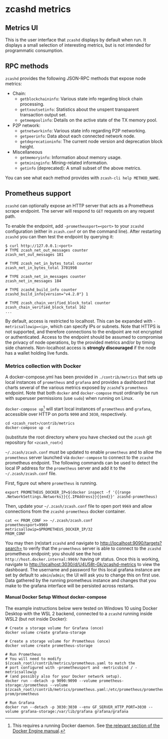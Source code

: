 # zcashd metrics

## Metrics UI

This is the user interface that `zcashd` displays by default when run. It
displays a small selection of interesting metrics, but is not intended for
programmatic consumption.

## RPC methods

`zcashd` provides the following JSON-RPC methods that expose node metrics:

- Chain:
  - `getblockchaininfo`: Various state info regarding block chain processing.
  - `gettxoutsetinfo`: Statistics about the unspent transparent transaction output set.
  - `getmempoolinfo`: Details on the active state of the TX memory pool.
- P2P network:
  - `getnetworkinfo`: Various state info regarding P2P networking.
  - `getpeerinfo`: Data about each connected network node.
  - `getdeprecationinfo`: The current node version and deprecation block height.
- Miscellaneous
  - `getmemoryinfo`: Information about memory usage.
  - `getmininginfo`: Mining-related information.
  - `getinfo` (deprecated): A small subset of the above metrics.

You can see what each method provides with `zcash-cli help METHOD_NAME`.

## Prometheus support

`zcashd` can optionally expose an HTTP server that acts as a Prometheus scrape
endpoint. The server will respond to `GET` requests on any request path.

To enable the endpoint, add `-prometheusport=<port>` to your `zcashd`
configuration (either in `zcash.conf` or on the command line). After
restarting `zcashd` you can then test the endpoint by querying it:

```
$ curl http://127.0.0.1:<port>
# TYPE zcash_net_out_messages counter
zcash_net_out_messages 181

# TYPE zcash_net_in_bytes_total counter
zcash_net_in_bytes_total 3701998

# TYPE zcash_net_in_messages counter
zcash_net_in_messages 184

# TYPE zcashd_build_info counter
zcashd_build_info{version="v4.2.0"} 1

# TYPE zcash_chain_verified_block_total counter
zcash_chain_verified_block_total 162
...
```

By default, access is restricted to localhost. This can be expanded with
`-metricsallowip=<ip>`, which can specify IPs or subnets. Note that HTTPS is
not supported, and therefore connections to the endpoint are not encrypted or
authenticated. Access to the endpoint should be assumed to compromise the
privacy of node operations, by the provided metrics and/or by timing side
channels. Non-localhost access is **strongly discouraged** if the node has a
wallet holding live funds.

### Metrics collection with Docker

A docker-compose.yml has been provided in `./contrib/metrics` that sets up
local instances of `prometheus` and `grafana` and provides a dashboard that
charts several of the various metrics exposed by `zcashd`'s `prometheus`
endpoint. Note that both `docker` and `docker-compose` must ordinarily be run
with superuser permissions (use `sudo`) when running on Linux.

`docker-compose up`[^1] will start local instances of `prometheus` and `grafana`,
accessible over HTTP on ports `9090` and `3030`, respectively. 

```
cd <zcash_root>/contrib/metrics
docker-compose up -d
```
(substitute the root directory where you have checked out the `zcash` git
repository for `<zcash_root>`)

`~/.zcash/zcash.conf` must be updated to enable `prometheus` and to allow the
`prometheus` server launched via `docker-compose` to connect to the `zcashd`
prometheus endpoint. The following commands can be used to detect the local IP
address for the `prometheus` server and add it to the `~/.zcash/zcash.conf` 
file. 

First, figure out where `prometheus` is running.

```
export PROMETHEUS_DOCKER_IP=$(docker inspect -f '{{range .NetworkSettings.Networks}}{{.IPAddress}}{{end}}' zcashd-prometheus)
```

Then, update your `~/.zcash/zcash.conf` file to open port `9969` and allow
connections from the `zcashd-prometheus` docker container.

```
cat << PROM_CONF >> ~/.zcash/zcash.conf
prometheusport=9969
metricsallowip=$PROMETHEUS_DOCKER_IP/32
PROM_CONF
```

You may then (re)start `zcashd` and navigate to
[http://localhost:9090/targets?search=](http://localhost:9090/targets?search=)
to verify that the `prometheus` server is able to connect to the `zcashd`
prometheus endpoint; you should see the host
`http://host.docker.internal:9969/` having `UP` status. Once this is working,
navigate to
[http://localhost:3030/d/U4U58t-Gk/zcashd-metrics](http://localhost:3030/d/U4U58t-Gk/zcashd-metrics)
to view the dashboard. The username and password for this local grafana
instance are set by default to `admin`/`admin`; the UI will ask you to change
this on first use. Data gathered by the running prometheus instance and changes
that you make to the grafana interface will be persisted across restarts.

#### Manual Docker Setup Without docker-compose

The example instructions below were tested on Windows 10 using Docker Desktop
with the WSL 2 backend, connected to a `zcashd` running inside WSL2 (but not
inside Docker):

```
# Create a storage volume for Grafana (once)
docker volume create grafana-storage

# Create a storage volume for Prometheus (once)
docker volume create prometheus-storage

# Run Prometheus
# You will need to modify $(zcash_root)/contrib/metrics/prometheus.yaml to match the
# port configured with -prometheusport and -metricsbind / -metricsallowip
# (and possibly also for your Docker network setup).
docker run --detach -p 9090:9090 --volume prometheus-storage:/prometheus --volume $(zcash_root)/contrib/metrics/prometheus.yaml:/etc/prometheus/prometheus.yml  prom/prometheus

# Run Grafana
docker run --detach -p 3030:3030 --env GF_SERVER_HTTP_PORT=3030 --volume grafana-storage:/var/lib/grafana grafana/grafana
```

[^1]: This requires a running Docker daemon. See [the relevant section of the
 Docker Engine manual](https://docs.docker.com/config/daemon/start/).

